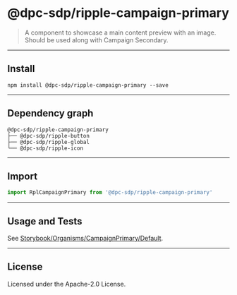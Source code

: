 <!-- GENERATED_DOCS -->
# @dpc-sdp/ripple-campaign-primary

> A component to showcase a main content preview with an image. Should be used
along with Campaign Secondary.

--------------------------------------------------------------------------------

## Install

```shell
npm install @dpc-sdp/ripple-campaign-primary --save
```

--------------------------------------------------------------------------------

## Dependency graph

```shell
@dpc-sdp/ripple-campaign-primary
├── @dpc-sdp/ripple-button
├── @dpc-sdp/ripple-global
└── @dpc-sdp/ripple-icon
```

--------------------------------------------------------------------------------

## Import

```js
import RplCampaignPrimary from '@dpc-sdp/ripple-campaign-primary'
```

--------------------------------------------------------------------------------

## Usage and Tests

See [Storybook/Organisms/CampaignPrimary/Default](https://ripple.sdp.vic.gov.au/?path=/story/organisms-campaignprimary--default).

--------------------------------------------------------------------------------

## License

Licensed under the Apache-2.0 License.
<!-- /GENERATED_DOCS -->
